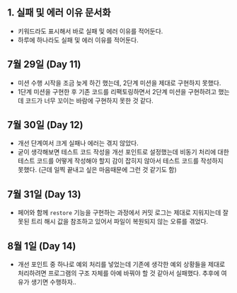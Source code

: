 ## 1. 실패 및 에러 이유 문서화

- 키워드라도 표시해서 바로 실패 및 에러 이유를 적어둔다.
- 하루에 하나라도 실패 및 에러 이유를 적어둔다.

## 7월 29일 (Day 11)

- 미션 수행 시작을 조금 늦게 하긴 했는데, 2단계 미션을 제대로 구현하지 못했다.
- 1단계 미션을 구현한 후 기존 코드를 리팩토링하면서 2단계 미션을 구현하려고 했는데 코드가 너무 꼬이는 바람에 구현하지 못한 것 같다.

## 7월 30일 (Day 12)

- 개선 단계여서 크게 실패나 에러는 겪지 않았다.
- 굳이 생각해보면 테스트 코드 작성을 개선 포인트로 설정했는데 비동기 처리에 대한 테스트 코드를 어떻게 작성해야 할지 감이 잡히지 않아서 테스트 코드를 작성하지 못했다. (근데 일찍 끝내고 싶은 마음때문에 그런 것 같기도 함)

## 7월 31일 (Day 13)

- 페어와 함께 `restore` 기능을 구현하는 과정에서 커밋 로그는 제대로 지워지는데 잘못된 트리 해시 값을 참조하고 있어서 파일이 복원되지 않는 오류를 겪었다.

## 8월 1일 (Day 14)

- 개선 포인트 중 하나로 예외 처리를 넣었는데 기존에 생각한 예외 상황들을 제대로 처리하려면 프로그램의 구조 자체를 아예 바꿔야 할 것 같아서 실패했다. 추후에 여유가 생기면 수행하자..